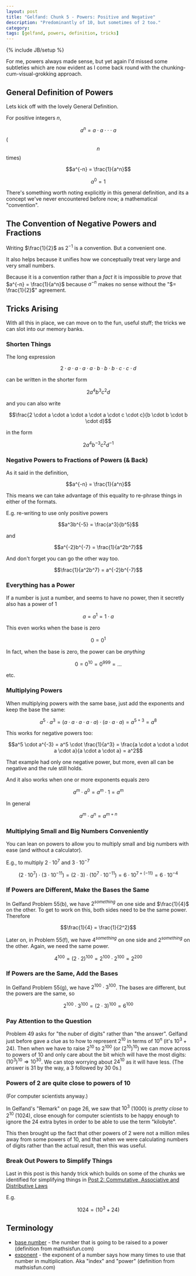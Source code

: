 ```yaml
---
layout: post
title: "Gelfand: Chunk 5 - Powers: Positive and Negative"
description: "Predominantly of 10, but sometimes of 2 too."
category: 
tags: [gelfand, powers, definition, tricks]
---
```

{% include JB/setup %}

For me, powers always made sense, but yet again I'd missed some subtleties which are now evident as I come back round with the chunking-cum-visual-grokking approach.

## General Definition of Powers
Lets kick off with the lovely General Definition.

For positive integers $n$,

$$a^n = a \cdot a \cdot  \cdot  \cdot a$$ ($$n$$ times)

$$a^{-n} = \frac{1}{a^n}$$

$$a^0 = 1$$

There's something worth noting explicitly in this general definition, and its a concept we've never encountered before now; a mathematical "convention".

## The Convention of Negative Powers and Fractions
Writing $\frac{1}{2}$ as $2^{-1}$ is a convention.  But a convenient one.  

It also helps because it unifies how we conceptually treat very large and very small numbers.  

Because it is a convention rather than a _fact_ it is impossible to _prove_ that $a^{-n} = \frac{1}{a^n}$ because $a^{-n}$ makes no sense without the "$= \frac{1}{2}$" agreement.

## Tricks Arising
With all this in place, we can move on to the fun, useful stuff; the tricks we can slot into our memory banks.

### Shorten Things
The long expression

$$2 \cdot a \cdot a \cdot a \cdot a \cdot b \cdot b \cdot b \cdot c \cdot c \cdot d$$

can be written in the shorter form

$$2a^4b^3c^2d$$

and you can also write 

$$\frac{2 \cdot a \cdot a \cdot a \cdot a \cdot c \cdot c}{b \cdot b \cdot b \cdot d}$$

in the form

$$2a^4b^{-3}c^2d^{-1}$$

### Negative Powers to Fractions of Powers (& Back)
As it said in the definition, 

$$a^{-n} = \frac{1}{a^n}$$

This means we can take advantage of this equality to re-phrase things in either of the formats.  

E.g. re-writing to use only positive powers

$$a^3b^{-5} = \frac{a^3}{b^5}$$

and 

$$a^{-2}b^{-7} = \frac{1}{a^2b^7}$$

And don't forget you can go the other way too.

$$\frac{1}{a^2b^7} = a^{-2}b^{-7}$$

### Everything has a Power
If a number is just a number, and seems to have no power, then it secretly also has a power of 1

$$a = a^1 = 1 \cdot a$$

This even works when the base is zero

$$0 = 0^1$$

In fact, when the base is zero, the power can be _anything_

$$0 = 0^{10} = 0^{999} = ... $$

etc. 

### Multiplying Powers
When multiplying powers with the same base, just add the exponents and keep the base the same:

$$a^5 \cdot a^3 = (a \cdot a \cdot a \cdot a \cdot a)\cdot(a \cdot a \cdot a) = a^{5+3} = a^8$$

This works for negative powers too:

$$a^5 \cdot a^{-3} = a^5 \cdot \frac{1}{a^3} = \frac{a \cdot a \cdot a \cdot a \cdot a}{a \cdot a \cdot a} = a^2$$

That example had only one negative power, but more, even all can be negative and the rule still holds.

And it also works when one or more exponents equals zero

$$a^m \cdot a^0 = a^m \cdot 1 = a^m$$

In general 

$$a^m \cdot a^n = a^{m+n}$$

### Multiplying Small and Big Numbers Conveniently
You can lean on powers to allow you to multiply small and big numbers with ease (and without a calculator).

E.g., to multiply $2 \cdot 10^7$ and $3 \cdot 10^{-7}$

$$(2 \cdot 10^7) \cdot (3 \cdot 10^{-11}) = (2 \cdot 3) \cdot (10^7 \cdot 10^{-11}) = 6 \cdot 10^{7 + (-11)} = 6 \cdot 10^{-4}$$

### If Powers are Different, Make the Bases the Same
In Gelfand Problem 55(b), we have $2^{something}$ on one side and $\frac{1}{4}$ on the other.  To get to work on this, both sides need to be the same power.  Therefore

$$\frac{1}{4} = \frac{1}{2^2}$$

Later on, in Problem 55(f), we have $4^{something}$ on one side and $2^{something}$ on the other.  Again, we need the same power.

$$4^{100} = (2 \cdot 2)^{100} = 2^{100} \cdot 2^{100} = 2^{200}$$

### If Powers are the Same, Add the Bases
In Gelfand Problem 55(g), we have $2^{100} \cdot 3^{100}$.  The bases are different, but the powers are the same, so

$$2^{100} \cdot 3^{100} = (2 \cdot 3)^{100} = 6^{100}$$

### Pay Attention to the Question
Problem 49 asks for "the nuber of digits" rather than "the answer".  Gelfand just before gave a clue as to how to represent $2^{10}$ in terms of $10^n$ (it's $10^3 + 24$).  Then when we have to raise $2^{10}$ to $2^{100}$ (or $(2^{10})^{10}$) we can move across to powers of 10 and only care about the bit which will have the most digits: $(10^3)^{10} \Rightarrow 10^{30}$.  We can stop worrying about $24^{10}$ as it will have less.  (The answer is $31$ by the way, a $3$ followed by 30 $0$s.)

### Powers of 2 are quite close to powers of 10
(For computer scientists anyway.) 

In Gelfand's "Remark" on page 26, we saw that $10^3$ ($1000$) is _pretty close_ to $2^{10}$ ($1024$), close enough for computer scientists to be happy enough to ignore the 24 extra bytes in order to be able to use the term "kilobyte".

This then brought up the fact that other powers of 2 were not a million miles away from some powers of 10, and that when we were calculating numbers of digits rather than the actual result, then this was useful.

### Break Out Powers to Simplify Things
Last in this post is this handy trick which builds on some of the chunks we identified for simplifying things in [Post 2: Commutative, Associative and Distributive Laws](https://andrewharmellaw.github.io/2016/11/23/gelfands-algebra-chunk-2-commutative-associative-and-distributive-laws)

E.g.

$$1024 = (10^3 + 24)$$

## Terminology

* [base number](https://www.mathsisfun.com/definitions/base-numbers-.html) - the number that is going to be raised to a power (definition from mathsisfun.com)
* [exponent](https://www.mathsisfun.com/definitions/exponent.html) - the exponent of a number says how many times to use that number in multiplication.  Aka "index" and "power" (definition from mathsisfun.com)
